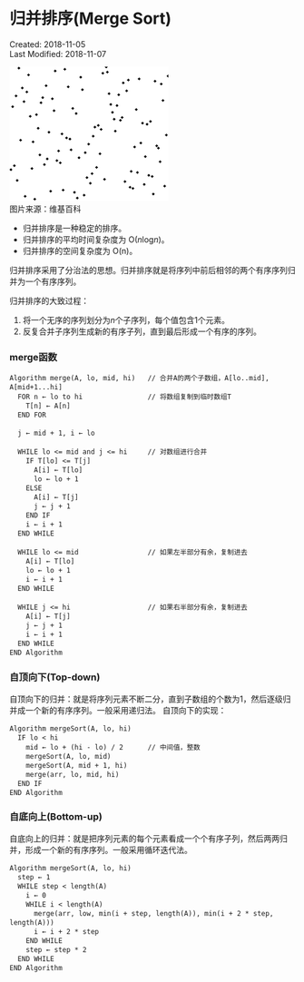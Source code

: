 # 归并排序(Merge Sort)
Created: 2018-11-05  
Last Modified: 2018-11-07  

![image](./images/Merge_sort.gif)  
图片来源：维基百科

- 归并排序是一种稳定的排序。
- 归并排序的平均时间复杂度为 O(<i>n</i>log<i>n</i>)。
- 归并排序的空间复杂度为 O(n)。

归并排序采用了分治法的思想。归并排序就是将序列中前后相邻的两个有序序列归并为一个有序序列。

归并排序的大致过程：
  1. 将一个无序的序列划分为<i>n</i>个子序列，每个值包含1个元素。
  2. 反复合并子序列生成新的有序子列，直到最后形成一个有序的序列。

### merge函数
```
Algorithm merge(A, lo, mid, hi)   // 合并A的两个子数组，A[lo..mid], A[mid+1...hi]
  FOR n ← lo to hi                // 将数组复制到临时数组T
    T[n] ← A[n]                   
  END FOR

  j ← mid + 1, i ← lo 

  WHILE lo <= mid and j <= hi     // 对数组进行合并
    IF T[lo] <= T[j]
      A[i] ← T[lo]
      lo ← lo + 1
    ELSE
      A[i] ← T[j]
      j ← j + 1
    END IF
    i ← i + 1
  END WHILE

  WHILE lo <= mid                 // 如果左半部分有余，复制进去
    A[i] ← T[lo]
    lo ← lo + 1
    i ← i + 1
  END WHILE

  WHILE j <= hi                   // 如果右半部分有余，复制进去
    A[i] ← T[j]
    j ← j + 1
    i ← i + 1
  END WHILE
END Algorithm
```

### 自顶向下(Top-down)
自顶向下的归并：就是将序列元素不断二分，直到子数组的个数为1，然后逐级归并成一个新的有序序列。一般采用递归法。
自顶向下的实现：
```
Algorithm mergeSort(A, lo, hi)
  IF lo < hi
    mid ← lo + (hi - lo) / 2      // 中间值，整数
    mergeSort(A, lo, mid)
    mergeSort(A, mid + 1, hi)
    merge(arr, lo, mid, hi)
  END IF
END Algorithm
```

### 自底向上(Bottom-up)
自底向上的归并：就是把序列元素的每个元素看成一个个有序子列，然后两两归并，形成一个新的有序序列。一般采用循环迭代法。
```
Algorithm mergeSort(A, lo, hi)
  step ← 1
  WHILE step < length(A)
    i ← 0 
    WHILE i < length(A)
      merge(arr, low, min(i + step, length(A)), min(i + 2 * step, length(A)))
      i ← i + 2 * step
    END WHILE
    step ← step * 2
  END WHILE
END Algorithm
```